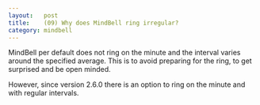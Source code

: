 ```yaml
---
layout:   post
title:    (09) Why does MindBell ring irregular?
category: mindbell
---
```


MindBell per default does not ring on the minute and the interval varies around the specified average. This is to avoid preparing for the ring, to get surprised and be open minded.

However, since version 2.6.0 there is an option to ring on the minute and with regular intervals.
